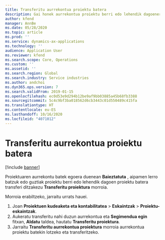 ```yaml
---
title: Transferitu aurrekontua proiektu batera
description: Gai honek aurrekontua proiektu berri edo lehendik dagoenera nola transferitu jakiteko informazioa eskaintzen du.
author: kfend
manager: AnnBe
ms.date: 05/28/2020
ms.topic: article
ms.prod: ''
ms.service: dynamics-ax-applications
ms.technology: ''
audience: Application User
ms.reviewer: kfend
ms.search.scope: Core, Operations
ms.custom: ''
ms.assetid: ''
ms.search.region: Global
ms.search.industry: Service industries
ms.author: andchoi
ms.dyn365.ops.version: 7
ms.search.validFrom: 2019-01-15
ms.openlocfilehash: ec0d53e9d294b12be9af9bb03885a45b68fb3388
ms.sourcegitcommit: 5c4c9bf3ba018562d6cb3443c01d550489c415fa
ms.translationtype: HT
ms.contentlocale: eu-ES
ms.lasthandoff: 10/16/2020
ms.locfileid: "4071012"
---
```

# <a name="transfer-a-quotation-to-a-project"></a>Transferitu aurrekontua proiektu batera

[!include [banner](../includes/banner.md)]

Proiektuaren aurrekontu batek egoera duenean **Baieztatuta** , aipamen lerro batzuk edo guztiak proiektu berri edo lehendik dagoen proiektu batera transferi ditzakezu **Transferitu proiektura** morroia. 

Morroia erabiltzeko, jarraitu urrats hauei.

1. Joan **Proiektuen kudeaketa eta kontabilitatea** > **Eskaintzak** > **Proiektu-eskaintzak**.
2. Aukeratu transferitu nahi duzun aurrekontua eta **Segimendua egin** fitxan, **Aldatu** taldea, hautatu **Transferitu proiektura**.
3. Jarraitu **Transferitu aurrekontua proiektura** morroia aurrekontua proiektu batekin lotzeko eta transferitzeko.
